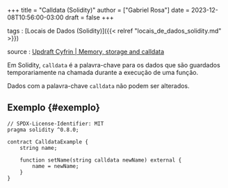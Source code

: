 +++
title = "Calldata (Solidity)"
author = ["Gabriel Rosa"]
date = 2023-12-08T10:56:00-03:00
draft = false
+++

tags
: [Locais de Dados (Solidity)]({{< relref "locais_de_dados_solidity.md" >}})

source
: [Updraft Cyfrin | Memory, storage and calldata](https://updraft.cyfrin.io/courses/solidity/simple-storage/solidity-memory-storage-calldata?lesson_format=transcript)

Em Solidity, `calldata` é a palavra-chave para os dados que são guardados temporariamente na chamada durante a execução de uma função.

Dados com a palavra-chave `calldata` não podem ser alterados.


## Exemplo {#exemplo}

```solidity
// SPDX-License-Identifier: MIT
pragma solidity ^0.8.0;

contract CalldataExample {
    string name;

    function setName(string calldata newName) external {
        name = newName;
    }
}
```
